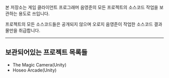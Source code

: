 본 저장소는 게임 클라이언트 프로그래머 음영준의 모든 프로젝트의 소스코드 작업을 보관하는 용도로 쓰입니다.

프로젝트의 모든 소스코드들은 공개되지 않으며 오로지 음영준이 작업한 소스코드 결과물만을 취급합니다.

---

## 보관되어있는 프로젝트 목록들
- The Magic Camera(Unity)
- Hoseo Arcade(Unity)

